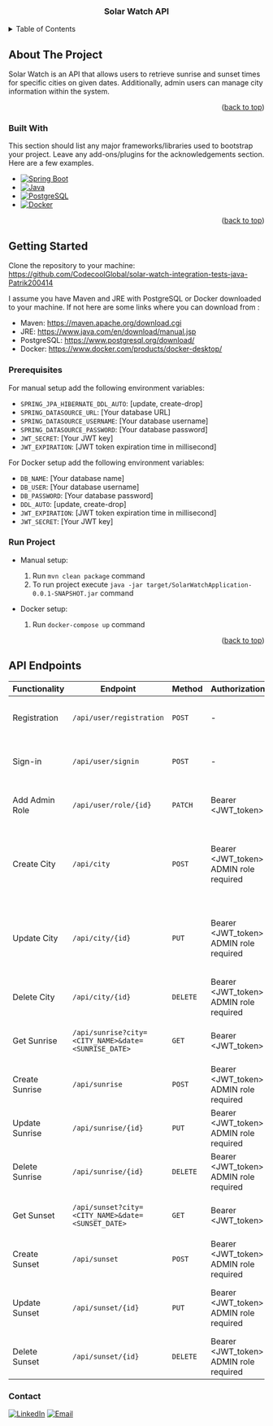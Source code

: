 <div align="center" name="readme-top">
  <h3 align="center">Solar Watch API</h3>
</div>


<details>
  <summary>Table of Contents</summary>
  <ol>
    <li>
      <a href="#about-the-project">About The Project</a>
      <ul>
        <li><a href="#built-with">Built With</a></li>
      </ul>
    </li>
    <li>
      <a href="#getting-started">Getting Started</a>
      <ul>
        <li><a href="#prerequisites">Prerequisites</a></li>
        <li><a href="#run-project">Run Project</a></li>
      </ul>
    </li>
    <li><a href="#api-endpoints">API Endpoints</a></li>
    <li><a href="#contact">Contact</a></li>
  </ol>
</details>



## About The Project

Solar Watch is an API that allows users to retrieve sunrise and sunset times for specific cities on given dates. Additionally, admin users can manage city information within the system.

<p align="right">(<a href="#readme-top">back to top</a>)</p>



### Built With

This section should list any major frameworks/libraries used to bootstrap your project. Leave any add-ons/plugins for the acknowledgements section. Here are a few examples.

* [![Spring Boot][Spring Boot]][Spring-boot-url]
* [![Java][Java]][Java-url]
* [![PostgreSQL][PostgreSQL]][PostgreSQL-url]
* [![Docker][Docker]][Docker-url]

<p align="right">(<a href="#readme-top">back to top</a>)</p>



## Getting Started

Clone the repository to your machine: https://github.com/CodecoolGlobal/solar-watch-integration-tests-java-Patrik200414

I assume you have Maven and JRE with PostgreSQL or Docker downloaded to your machine.
If not here are some links where you can download from :
- Maven: https://maven.apache.org/download.cgi
- JRE: https://www.java.com/en/download/manual.jsp
- PostgreSQL: https://www.postgresql.org/download/
- Docker: https://www.docker.com/products/docker-desktop/

### Prerequisites

For manual setup add the following environment variables:
  - `SPRING_JPA_HIBERNATE_DDL_AUTO`: [update, create-drop]
  - `SPRING_DATASOURCE_URL`: [Your database URL]
  - `SPRING_DATASOURCE_USERNAME`: [Your database username]
  - `SPRING_DATASOURCE_PASSWORD`: [Your database password]
  - `JWT_SECRET`: [Your JWT key]
  - `JWT_EXPIRATION`: [JWT token expiration time in millisecond]

For Docker setup add the following environment variables:
  - `DB_NAME`: [Your database name]
  - `DB_USER`: [Your database username]
  - `DB_PASSWORD`: [Your database password]
  - `DDL_AUTO`: [update, create-drop]
  - `JWT_EXPIRATION`: [JWT token expiration time in millisecond]
  - `JWT_SECRET`: [Your JWT key]


### Run Project

- Manual setup:
  1. Run `mvn clean package` command
  2. To run project execute `java -jar target/SolarWatchApplication-0.0.1-SNAPSHOT.jar` command

- Docker setup:
  1. Run `docker-compose up` command

<p align="right">(<a href="#readme-top">back to top</a>)</p>



## API Endpoints

| Functionality | Endpoint | Method | Authorization | Request body | Response | Exceptions |
|---------------|----------|--------|---------------|--------------|----------|------------|
| Registration | `/api/user/registration` | `POST` | - | {"password": <_PASSWORD_>, "userName": <USER_NAME>} | Response status 201 (Created) | DataIntegrityViolationException |
| Sign-in | `/api/user/signin` | `POST` | - | {"password": <_PASSWORD_>, "userName": <USER_NAME>} | {"jwt":<JWT_TOKEN>, "userName": <USER_NAME>,"roles": [<USER_ROLES>]} | BadCredentialsException |
| Add Admin Role | `/api/user/role/{id}`| `PATCH` | Bearer <JWT_token> | - | {"password": <_PASSWORD_>, "userName": <USER_NAME>} | {"jwt":<JWT_TOKEN>, "userName": <USER_NAME>,"roles": [<USER_ROLES>]} | NonExistingUserException |
| Create City | `/api/city` | `POST` | Bearer <JWT_token> ADMIN role required | {"name": <CITY_NAME>, "lat": <CITY_LATTITUDE>,"lon": <CITY_LONGITUDE>, "state": <STATE_NAME>, "country": <COUNTRY_NAME>} | Response status 200 (OK) | AlreadyExistingCityException |
| Update City | `/api/city/{id}` | `PUT` | Bearer <JWT_token> ADMIN role required | {"name": <CITY_NAME>, "lat": <CITY_LATTITUDE>,"lon": <CITY_LONGITUDE>, "state": <STATE_NAME>, "country": <COUNTRY_NAME>} | Response status 200 (OK) | NonExistingCityException |
| Delete City | `/api/city/{id}` | `DELETE` | Bearer <JWT_token> ADMIN role required | - | Response status 200 (OK) | NonExistingCityException |
| Get Sunrise | `/api/sunrise?city=<CITY_NAME>&date=<SUNRISE_DATE>` | `GET` | Bearer <JWT_token> | - | {"city": <CITY_NAME>, "sunrise": <SUNRISE_TIME>,"date": <SUNRISE_DATE>} | InvalidCityParameterException, InvalidCityParameterException, NonExistingSunriseException |
| Create Sunrise | `/api/sunrise` | `POST` | Bearer <JWT_token> ADMIN role required | {"date": <SUNRISE_DATE>,"sunrise": <SUNRISE_TIME>,"cityId": <CITY_ID>} | Response status 201 (Created) | NonExistingCityException |
| Update Sunrise | `/api/sunrise/{id}` | `PUT` | Bearer <JWT_token> ADMIN role required | {"date": <SUNRISE_DATE>, "sunrise": <SUNRISE_TIME>, "cityId": <CITY_ID>}| Response status 200 (OK) | NonExistingSunriseException, NonExistingCityException |
| Delete Sunrise | `/api/sunrise/{id}` | `DELETE` | Bearer <JWT_token> ADMIN role required | - | Response status 200 (OK) | - |
| Get Sunset | `/api/sunset?city=<CITY_NAME>&date=<SUNSET_DATE>` | `GET` | Bearer <JWT_token> | - | {"city": <CITY_NAME>,"sunset": <SUNSET_TIME>,"date": <SUNSET_DATE>} | InvalidCityParameterException, NonExistingSunsetException |
| Create Sunset | `/api/sunset` | `POST` | Bearer <JWT_token> ADMIN role required | {"date": <SUNSET_DATE>,"sunset": <SUNSET_TIME>,"cityId": <CITY_ID>}| Response status 201 (Created) | NonExistingSunsetException, NonExistingCityException |
| Update Sunset| `/api/sunset/{id}` | `PUT` | Bearer <JWT_token> ADMIN role required | {"date": <SUNSET_DATE>,"sunset": <SUNSET_TIME>,"cityId": <CITY_ID>,"id": <SUNSET_ID>} | Response status 200 (OK) | NonExistingSunsetException, NonExistingCityException |
| Delete Sunset | `/api/sunset/{id}` | `DELETE` | Bearer <JWT_token> ADMIN role required | - | Response status 200 (OK) | - |



### Contact
[![LinkedIn][linkedin-shield]][linkedin-url]
[![Email][email-shield]][email-address]

[linkedin-shield]: https://img.shields.io/badge/-LinkedIn-black.svg?style=for-the-badge&logo=linkedin&colorB=555
[linkedin-url]: https://www.linkedin.com/in/patrik-martin2004/
[email-shield]: https://img.shields.io/badge/Email-address?style=for-the-badge&logo=gmail&color=555
[email-address]: martinbpatrik@gmail.com
[Spring Boot]: https://img.shields.io/badge/Spring-Boot?style=flat&logo=spring&logoColor=%23FFFFFF
[Spring-boot-url]: https://spring.io/
[Java]: https://img.shields.io/badge/Java-21?logo=openjdk&color=%23FF0000
[Java-url]: https://www.java.com/en/
[PostgreSQL]: https://img.shields.io/badge/Postgres-SQL?style=flat&logo=postgresql&logoColor=%23FFFFFF&color=%23008bb9
[PostgreSQL-url]: https://www.postgresql.org/docs/
[Docker]: https://img.shields.io/badge/Docker-a?style=flat&logo=docker&logoColor=%23FFFFFF&color=%23384d54
[Docker-url]: https://docs.docker.com/
